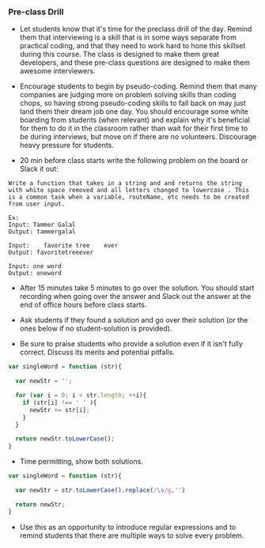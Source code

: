 ### Pre-class Drill

* Let students know that it's time for the preclass drill of the day. Remind them that interviewing is a skill that is in some ways separate from practical coding, and that they need to work hard to hone this skillset during this course. The class is designed to make them great developers, and these pre-class questions are designed to make them awesome interviewers.

* Encourage students to begin by pseudo-coding. Remind them that many companies are judging more on problem solving skills than coding chops, so having strong pseudo-coding skills to fall back on may just land them their dream job one day. You should encourage some white boarding from students (when relevant) and explain why it's beneficial for them to do it in the classroom rather than wait for their first time to be during interviews, but move on if there are no volunteers. Discourage heavy pressure for students.

* 20 min before class starts write the following problem on the board or Slack it out:

```
Write a function that takes in a string and and returns the string with white space removed and all letters changed to lowercase . This is a common task when a variable, routeName, etc needs to be created from user input.

Ex:
Input: Tammer Galal
Output: tammergalal

Input:    favorite tree    ever
Output: favoritetreeever

Input: one word
Output: oneword
```
 
* After 15 minutes take 5 minutes to go over the solution. You should start recording when going over the answer and Slack out the answer at the end of office hours before class starts.

* Ask students if they found a solution and go over their solution (or the ones below if no student-solution is provided). 

* Be sure to praise students who provide a solution even if it isn't fully correct. Discuss its merits and potential pitfalls.

```js
var singleWord = function (str){

  var newStr = '';

  for (var i = 0; i < str.length; ++i){
    if (str[i] !== ' ' ){
      newStr += str[i];
    }
  }

  return newStr.toLowerCase();
}
```

* Time permitting, show both solutions. 

```js
var singleWord = function (str){

  var newStr = str.toLowerCase().replace(/\s/g,'')

  return newStr;
}
```

* Use this as an opportunity to introduce regular expressions and to remind students that there are multiple ways to solve every problem. 